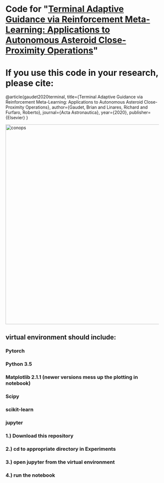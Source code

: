 # Code for  "[Terminal Adaptive Guidance via Reinforcement Meta-Learning: Applications to Autonomous Asteroid Close-Proximity Operations](https://doi.org/10.1016/j.actaastro.2020.02.036)"
# If you use this code in your research, please cite:
@article{gaudet2020terminal,
  title={Terminal Adaptive Guidance via Reinforcement Meta-Learning: Applications to Autonomous Asteroid Close-Proximity Operations},
  author={Gaudet, Brian and Linares, Richard and Furfaro, Roberto},
  journal={Acta Astronautica},
  year={2020},
  publisher={Elsevier}
}


<img width="654" alt="conops" src="https://user-images.githubusercontent.com/25127414/88941910-6f940b80-d23e-11ea-99a1-08211242f5d1.png">

## virtual environment should include:
### Pytorch 
### Python 3.5
### Matplotlib 2.1.1  (newer versions mess up the plotting in notebook)
### Scipy
### scikit-learn
### jupyter

### 1.) Download this repository
### 2.) cd to appropriate directory in Experiments
### 3.) open jupyter from the virtual environment
### 4.) run the notebook
